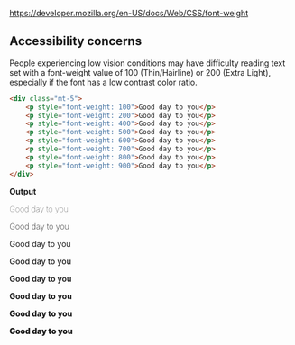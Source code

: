 ﻿
https://developer.mozilla.org/en-US/docs/Web/CSS/font-weight

## Accessibility concerns

People experiencing low vision conditions may have difficulty reading text set with a font-weight value of 100 (Thin/Hairline) or 200 (Extra Light), especially if the font has a low contrast color ratio.

```html
<div class="mt-5">
    <p style="font-weight: 100">Good day to you</p>
    <p style="font-weight: 200">Good day to you</p>
    <p style="font-weight: 400">Good day to you</p>
    <p style="font-weight: 500">Good day to you</p>
    <p style="font-weight: 600">Good day to you</p>
    <p style="font-weight: 700">Good day to you</p>
    <p style="font-weight: 800">Good day to you</p>
    <p style="font-weight: 900">Good day to you</p>
</div>
```

**Output**

<div class="mt-5">
    <p style="font-weight: 100">Good day to you</p>
    <p style="font-weight: 200">Good day to you</p>
    <p style="font-weight: 400">Good day to you</p>
    <p style="font-weight: 500">Good day to you</p>
    <p style="font-weight: 600">Good day to you</p>
    <p style="font-weight: 700">Good day to you</p>
    <p style="font-weight: 800">Good day to you</p>
    <p style="font-weight: 900">Good day to you</p>
</div>